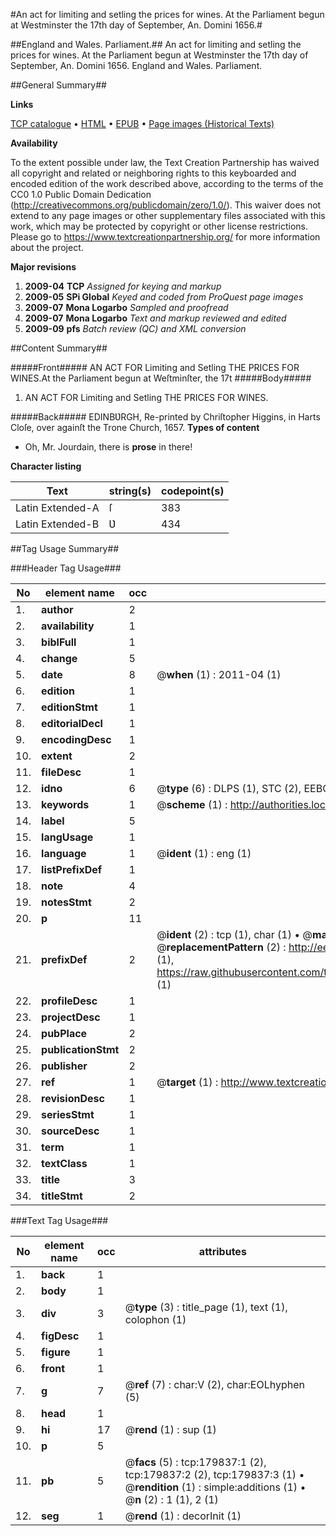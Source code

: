#An act for limiting and setling the prices for wines. At the Parliament begun at Westminster the 17th day of September, An. Domini 1656.#

##England and Wales. Parliament.##
An act for limiting and setling the prices for wines. At the Parliament begun at Westminster the 17th day of September, An. Domini 1656.
England and Wales. Parliament.

##General Summary##

**Links**

[TCP catalogue](http://www.ota.ox.ac.uk/tcp/)  • 
[HTML](http://tei.it.ox.ac.uk/tcp/Texts-HTML/free/B02/B02938.html)  • 
[EPUB](http://tei.it.ox.ac.uk/tcp/Texts-EPUB/free/B02/B02938.epub) • 
[Page images (Historical Texts)](https://historicaltexts.jisc.ac.uk/eebo-53299067e)

**Availability**

To the extent possible under law, the Text Creation Partnership has waived all copyright and related or neighboring rights to this keyboarded and encoded edition of the work described above, according to the terms of the CC0 1.0 Public Domain Dedication (http://creativecommons.org/publicdomain/zero/1.0/). This waiver does not extend to any page images or other supplementary files associated with this work, which may be protected by copyright or other license restrictions. Please go to https://www.textcreationpartnership.org/ for more information about the project.

**Major revisions**

1. __2009-04__ __TCP__ *Assigned for keying and markup*
1. __2009-05__ __SPi Global__ *Keyed and coded from ProQuest page images*
1. __2009-07__ __Mona Logarbo__ *Sampled and proofread*
1. __2009-07__ __Mona Logarbo__ *Text and markup reviewed and edited*
1. __2009-09__ __pfs__ *Batch review (QC) and XML conversion*

##Content Summary##

#####Front#####
AN ACT FOR Limiting and Setling THE PRICES FOR WINES.At the Parliament begun at Weſtminſter, the 17t
#####Body#####

1. AN ACT FOR Limiting and Setling THE PRICES FOR WINES.

#####Back#####
EDINBƲRGH, Re-printed by Chriſtopher Higgins, in Harts Cloſe, over againſt the Trone Church, 1657.
**Types of content**

  * Oh, Mr. Jourdain, there is **prose** in there!

**Character listing**


|Text|string(s)|codepoint(s)|
|---|---|---|
|Latin Extended-A|ſ|383|
|Latin Extended-B|Ʋ|434|

##Tag Usage Summary##

###Header Tag Usage###

|No|element name|occ|attributes|
|---|---|---|---|
|1.|__author__|2||
|2.|__availability__|1||
|3.|__biblFull__|1||
|4.|__change__|5||
|5.|__date__|8| @__when__ (1) : 2011-04 (1)|
|6.|__edition__|1||
|7.|__editionStmt__|1||
|8.|__editorialDecl__|1||
|9.|__encodingDesc__|1||
|10.|__extent__|2||
|11.|__fileDesc__|1||
|12.|__idno__|6| @__type__ (6) : DLPS (1), STC (2), EEBO-CITATION (1), OCLC (1), VID (1)|
|13.|__keywords__|1| @__scheme__ (1) : http://authorities.loc.gov/ (1)|
|14.|__label__|5||
|15.|__langUsage__|1||
|16.|__language__|1| @__ident__ (1) : eng (1)|
|17.|__listPrefixDef__|1||
|18.|__note__|4||
|19.|__notesStmt__|2||
|20.|__p__|11||
|21.|__prefixDef__|2| @__ident__ (2) : tcp (1), char (1)  •  @__matchPattern__ (2) : ([0-9\-]+):([0-9IVX]+) (1), (.+) (1)  •  @__replacementPattern__ (2) : http://eebo.chadwyck.com/downloadtiff?vid=$1&page=$2 (1), https://raw.githubusercontent.com/textcreationpartnership/Texts/master/tcpchars.xml#$1 (1)|
|22.|__profileDesc__|1||
|23.|__projectDesc__|1||
|24.|__pubPlace__|2||
|25.|__publicationStmt__|2||
|26.|__publisher__|2||
|27.|__ref__|1| @__target__ (1) : http://www.textcreationpartnership.org/docs/. (1)|
|28.|__revisionDesc__|1||
|29.|__seriesStmt__|1||
|30.|__sourceDesc__|1||
|31.|__term__|1||
|32.|__textClass__|1||
|33.|__title__|3||
|34.|__titleStmt__|2||


###Text Tag Usage###

|No|element name|occ|attributes|
|---|---|---|---|
|1.|__back__|1||
|2.|__body__|1||
|3.|__div__|3| @__type__ (3) : title_page (1), text (1), colophon (1)|
|4.|__figDesc__|1||
|5.|__figure__|1||
|6.|__front__|1||
|7.|__g__|7| @__ref__ (7) : char:V (2), char:EOLhyphen (5)|
|8.|__head__|1||
|9.|__hi__|17| @__rend__ (1) : sup (1)|
|10.|__p__|5||
|11.|__pb__|5| @__facs__ (5) : tcp:179837:1 (2), tcp:179837:2 (2), tcp:179837:3 (1)  •  @__rendition__ (1) : simple:additions (1)  •  @__n__ (2) : 1 (1), 2 (1)|
|12.|__seg__|1| @__rend__ (1) : decorInit (1)|
